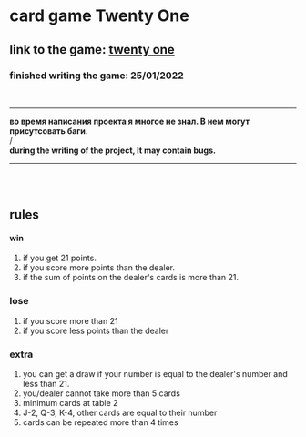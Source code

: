 # card game Twenty One

## link to the game: [twenty one](https://mmiksaa.github.io/cardGame-twentyOne/)

### finished writing the game: 25/01/2022

<br>

___

**во время написания проекта я многое не знал. В нем могут присутсовать баги.**
<br>
/
<br>
**during the writing of the project, It may contain bugs.**
___
<br>

<!-- &nbsp;&nbsp;&nbsp;&nbsp;&nbsp;&nbsp; -->

<br>

## rules 


#### win
1) if you get 21 points.
2) if you score more points than the dealer.
3) if the sum of points on the dealer's cards is more than 21.

### lose
1) if you score more than 21
2) if you score less points than the dealer

### extra
1) you can get a draw if your number is equal to the dealer's number and less than 21.
2) you/dealer cannot take more than 5 cards
3) minimum cards at table 2
4) J-2, Q-3, K-4, other cards are equal to their number
5) cards can be repeated more than 4 times